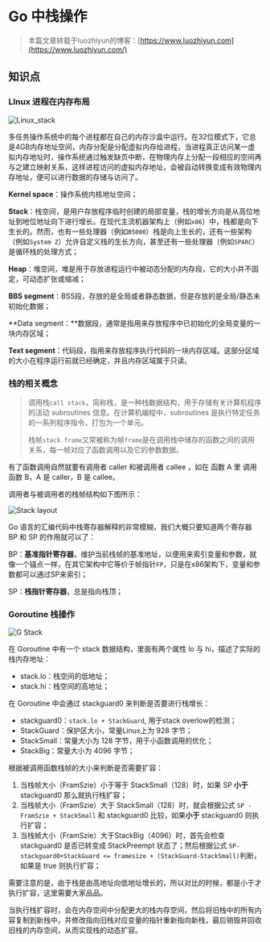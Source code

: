 #  Go 中栈操作

> 本篇文章转载于luozhiyun的博客：[https://www.luozhiyun.com](https://www.luozhiyun.com/)

## 知识点

### LInux 进程在内存布局

![Linux_stack](https://picture-1258612855.cos.ap-shanghai.myqcloud.com/20220325172213.png)

多任务操作系统中的每个进程都在自己的内存沙盒中运行。在32位模式下，它总是4GB内存地址空间，内存分配是分配虚拟内存给进程，当进程真正访问某一虚拟内存地址时，操作系统通过触发缺页中断，在物理内存上分配一段相应的空间再与之建立映射关系，这样进程访问的虚拟内存地址，会被自动转换变成有效物理内存地址，便可以进行数据的存储与访问了。



**Kernel space**：操作系统内核地址空间；

**Stack**：栈空间，是用户存放程序临时创建的局部变量，栈的增长方向是从高位地址到地位地址向下进行增长。在现代主流机器架构上（例如`x86`）中，栈都是向下生长的。然而，也有一些处理器（例如`B5000`）栈是向上生长的，还有一些架构（例如`System Z`）允许自定义栈的生长方向，甚至还有一些处理器（例如`SPARC`）是循环栈的处理方式；

**Heap**：堆空间，堆是用于存放进程运行中被动态分配的内存段，它的大小并不固定，可动态扩张或缩减；

**BBS segment**：BSS段，存放的是全局或者静态数据，但是存放的是全局/静态未初始化数据；

**Data segment：**数据段，通常是指用来存放程序中已初始化的全局变量的一块内存区域；

**Text segment**：代码段，指用来存放程序执行代码的一块内存区域。这部分区域的大小在程序运行前就已经确定，并且内存区域属于只读。



### 栈的相关概念

> 调用栈`call stack`，简称栈，是一种栈数据结构，用于存储有关计算机程序的活动 subroutines 信息。在计算机编程中，subroutines 是执行特定任务的一系列程序指令，打包为一个单元。
>
> 栈帧`stack frame`又常被称为帧`frame`是在调用栈中储存的函数之间的调用关系，每一帧对应了函数调用以及它的参数数据。

有了函数调用自然就要有调用者 caller 和被调用者 callee ，如在 函数 A 里 调用 函数 B，A 是 caller，B 是 callee。

调用者与被调用者的栈帧结构如下图所示：

![Stack layout](https://picture-1258612855.cos.ap-shanghai.myqcloud.com/20220325172217.png)

Go 语言的汇编代码中栈寄存器解释的非常模糊，我们大概只要知道两个寄存器 BP 和 SP 的作用就可以了：

BP：**基准指针寄存器**，维护当前栈帧的基准地址，以便用来索引变量和参数，就像一个锚点一样，在其它架构中它等价于帧指针`FP`，只是在x86架构下，变量和参数都可以通过SP来索引；

SP：**栈指针寄存器**，总是指向栈顶；



### Goroutine 栈操作

![G Stack](https://picture-1258612855.cos.ap-shanghai.myqcloud.com/20220325172220.png)

在 Goroutine 中有一个 stack 数据结构，里面有两个属性 lo 与 hi，描述了实际的栈内存地址：

- stack.lo：栈空间的低地址；
- stack.hi：栈空间的高地址；



在 Goroutine 中会通过 stackguard0 来判断是否要进行栈增长：

- stackguard0：`stack.lo + StackGuard`, 用于stack overlow的检测；
- StackGuard：保护区大小，常量Linux上为 928 字节；
- StackSmall：常量大小为 128 字节，用于小函数调用的优化；
- StackBig：常量大小为 4096 字节；

根据被调用函数栈帧的大小来判断是否需要扩容：

1. 当栈帧大小（FramSzie）小于等于 StackSmall（128）时，如果 SP **小于** stackguard0 那么就执行栈扩容；
2. 当栈帧大小（FramSzie）大于 StackSmall（128）时，就会根据公式 `SP - FramSzie + StackSmall` 和 stackguard0 比较，如果**小于** stackguard0 则执行扩容；
3. 当栈帧大小（FramSzie）大于StackBig（4096）时，首先会检查 stackguard0 是否已转变成 StackPreempt 状态了；然后根据公式 `SP-stackguard0+StackGuard <= framesize + (StackGuard-StackSmall)`判断，如果是 true 则执行扩容；

需要注意的是，由于栈是由高地址向低地址增长的，所以对比的时候，都是小于才执行扩容，这里需要大家品品。

当执行栈扩容时，会在内存空间中分配更大的栈内存空间，然后将旧栈中的所有内容复制到新栈中，并修改指向旧栈对应变量的指针重新指向新栈，最后销毁并回收旧栈的内存空间，从而实现栈的动态扩容。